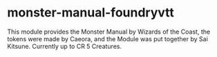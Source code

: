 # monster-manual-foundryvtt
This module provides the Monster Manual by Wizards of the Coast, the tokens were made by Caeora, and the Module was put together by Sai Kitsune. Currently up to CR 5 Creatures.
